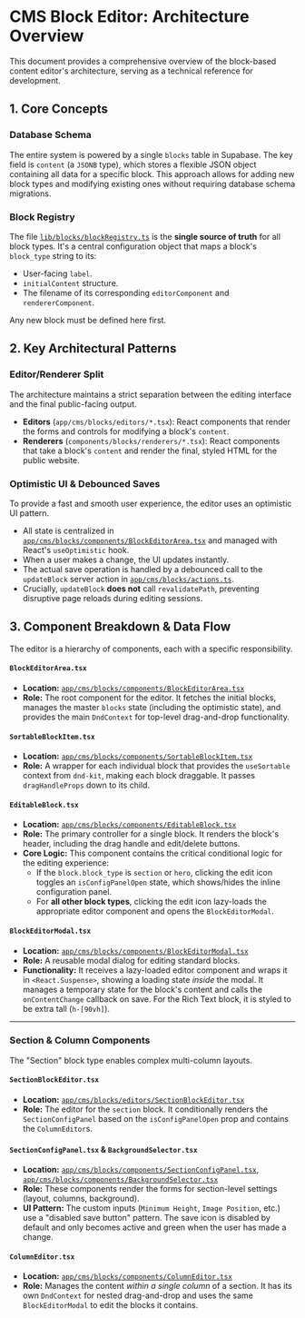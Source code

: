 # CMS Block Editor: Architecture Overview

This document provides a comprehensive overview of the block-based content editor's architecture, serving as a technical reference for development.

## 1. Core Concepts

### Database Schema
The entire system is powered by a single `blocks` table in Supabase. The key field is `content` (a `JSONB` type), which stores a flexible JSON object containing all data for a specific block. This approach allows for adding new block types and modifying existing ones without requiring database schema migrations.

### Block Registry
The file [`lib/blocks/blockRegistry.ts`](d:/Websites/nrh-next-cms/lib/blocks/blockRegistry.ts) is the **single source of truth** for all block types. It's a central configuration object that maps a block's `block_type` string to its:
-   User-facing `label`.
-   `initialContent` structure.
-   The filename of its corresponding `editorComponent` and `rendererComponent`.

Any new block must be defined here first.

## 2. Key Architectural Patterns

### Editor/Renderer Split
The architecture maintains a strict separation between the editing interface and the final public-facing output.
-   **Editors** (`app/cms/blocks/editors/*.tsx`): React components that render the forms and controls for modifying a block's `content`.
-   **Renderers** (`components/blocks/renderers/*.tsx`): React components that take a block's `content` and render the final, styled HTML for the public website.

### Optimistic UI & Debounced Saves
To provide a fast and smooth user experience, the editor uses an optimistic UI pattern.
-   All state is centralized in [`app/cms/blocks/components/BlockEditorArea.tsx`](d:/Websites/nrh-next-cms/app/cms/blocks/components/BlockEditorArea.tsx) and managed with React's `useOptimistic` hook.
-   When a user makes a change, the UI updates instantly.
-   The actual save operation is handled by a debounced call to the `updateBlock` server action in [`app/cms/blocks/actions.ts`](d:/Websites/nrh-next-cms/app/cms/blocks/actions.ts).
-   Crucially, `updateBlock` **does not** call `revalidatePath`, preventing disruptive page reloads during editing sessions.

## 3. Component Breakdown & Data Flow

The editor is a hierarchy of components, each with a specific responsibility.

#### `BlockEditorArea.tsx`
-   **Location:** [`app/cms/blocks/components/BlockEditorArea.tsx`](d:/Websites/nrh-next-cms/app/cms/blocks/components/BlockEditorArea.tsx)
-   **Role:** The root component for the editor. It fetches the initial blocks, manages the master `blocks` state (including the optimistic state), and provides the main `DndContext` for top-level drag-and-drop functionality.

#### `SortableBlockItem.tsx`
-   **Location:** [`app/cms/blocks/components/SortableBlockItem.tsx`](d:/Websites/nrh-next-cms/app/cms/blocks/components/SortableBlockItem.tsx)
-   **Role:** A wrapper for each individual block that provides the `useSortable` context from `dnd-kit`, making each block draggable. It passes `dragHandleProps` down to its child.

#### `EditableBlock.tsx`
-   **Location:** [`app/cms/blocks/components/EditableBlock.tsx`](d:/Websites/nrh-next-cms/app/cms/blocks/components/EditableBlock.tsx)
-   **Role:** The primary controller for a single block. It renders the block's header, including the drag handle and edit/delete buttons.
-   **Core Logic:** This component contains the critical conditional logic for the editing experience:
    -   If the `block.block_type` is `section` or `hero`, clicking the edit icon toggles an `isConfigPanelOpen` state, which shows/hides the inline configuration panel.
    -   For **all other block types**, clicking the edit icon lazy-loads the appropriate editor component and opens the `BlockEditorModal`.

#### `BlockEditorModal.tsx`
-   **Location:** [`app/cms/blocks/components/BlockEditorModal.tsx`](d:/Websites/nrh-next-cms/app/cms/blocks/components/BlockEditorModal.tsx)
-   **Role:** A reusable modal dialog for editing standard blocks.
-   **Functionality:** It receives a lazy-loaded editor component and wraps it in `<React.Suspense>`, showing a loading state *inside* the modal. It manages a temporary state for the block's content and calls the `onContentChange` callback on save. For the Rich Text block, it is styled to be extra tall (`h-[90vh]`).

---

### Section & Column Components

The "Section" block type enables complex multi-column layouts.

#### `SectionBlockEditor.tsx`
-   **Location:** [`app/cms/blocks/editors/SectionBlockEditor.tsx`](d:/Websites/nrh-next-cms/app/cms/blocks/editors/SectionBlockEditor.tsx)
-   **Role:** The editor for the `section` block. It conditionally renders the `SectionConfigPanel` based on the `isConfigPanelOpen` prop and contains the `ColumnEditor`s.

#### `SectionConfigPanel.tsx` & `BackgroundSelector.tsx`
-   **Location:** [`app/cms/blocks/components/SectionConfigPanel.tsx`](d:/Websites/nrh-next-cms/app/cms/blocks/components/SectionConfigPanel.tsx), [`app/cms/blocks/components/BackgroundSelector.tsx`](d:/Websites/nrh-next-cms/app/cms/blocks/components/BackgroundSelector.tsx)
-   **Role:** These components render the forms for section-level settings (layout, columns, background).
-   **UI Pattern:** The custom inputs (`Minimum Height`, `Image Position`, etc.) use a "disabled save button" pattern. The save icon is disabled by default and only becomes active and green when the user has made a change.

#### `ColumnEditor.tsx`
-   **Location:** [`app/cms/blocks/components/ColumnEditor.tsx`](d:/Websites/nrh-next-cms/app/cms/blocks/components/ColumnEditor.tsx)
-   **Role:** Manages the content *within a single column* of a section. It has its own `DndContext` for nested drag-and-drop and uses the same `BlockEditorModal` to edit the blocks it contains.